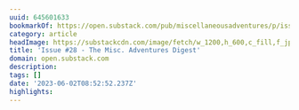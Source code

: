 ```yaml
---
uuid: 645601633
bookmarkOf: https://open.substack.com/pub/miscellaneousadventures/p/issue-29-the-misc-adventures-digest?r=5cjn3&utm_medium=ios&utm_campaign=post
category: article
headImage: https://substackcdn.com/image/fetch/w_1200,h_600,c_fill,f_jpg,q_auto:good,fl_progressive:steep,g_auto/https%3A%2F%2Fsubstack-post-media.s3.amazonaws.com%2Fpublic%2Fimages%2Fa2a3f08b-a1ab-4e24-aee5-00f3fd47a7c5_1536x1024.jpeg
title: 'Issue #28 - The Misc. Adventures Digest'
domain: open.substack.com
description: 
tags: []
date: '2023-06-02T08:52:52.237Z'
highlights: 
---
```



